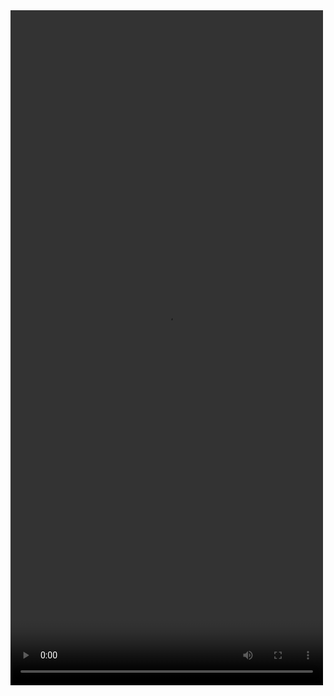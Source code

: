 
<video width="500" height="1080" controls>
  <source src="https://github.com/BilalKucuk491/react-native-airbnb-app-/blob/main/assets/videos/promotion.mp4" type="video/mp4">
</video>